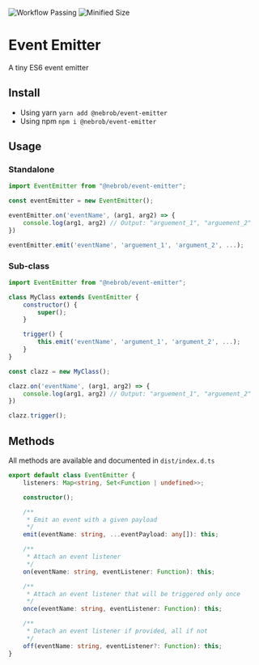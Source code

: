 ![Workflow Passing](https://github.com/nebrob/event-emitter/actions/workflows/npm-publish.yml/badge.svg?service=github)
![Minified Size](https://badgen.net/bundlephobia/minzip/@nebrob/event-emitter?service=github)

# Event Emitter

A tiny ES6 event emitter

## Install

* Using yarn `yarn add @nebrob/event-emitter`
* Using npm `npm i @nebrob/event-emitter`

## Usage

### Standalone

```javascript
import EventEmitter from "@nebrob/event-emitter";

const eventEmitter = new EventEmitter();

eventEmitter.on('eventName', (arg1, arg2) => {
    console.log(arg1, arg2) // Output: "arguement_1", "arguement_2"
})

eventEmitter.emit('eventName', 'arguement_1', 'argument_2', ...);
```

### Sub-class

```javascript
import EventEmitter from "@nebrob/event-emitter";

class MyClass extends EventEmitter {
    constructor() {
        super();
    }

    trigger() {
        this.emit('eventName', 'argument_1', 'argument_2', ...);
    }
}

const clazz = new MyClass();

clazz.on('eventName', (arg1, arg2) => {
    console.log(arg1, arg2) // Output: "arguement_1", "arguement_2"
})

clazz.trigger();
```

## Methods

All methods are available and documented in `dist/index.d.ts`

```typescript
export default class EventEmitter {
    listeners: Map<string, Set<Function | undefined>>;

    constructor();

    /**
     * Emit an event with a given payload
     */
    emit(eventName: string, ...eventPayload: any[]): this;

    /**
     * Attach an event listener
     */
    on(eventName: string, eventListener: Function): this;

    /**
     * Attach an event listener that will be triggered only once
     */
    once(eventName: string, eventListener: Function): this;

    /**
     * Detach an event listener if provided, all if not
     */
    off(eventName: string, eventListener?: Function): this;
}

```
